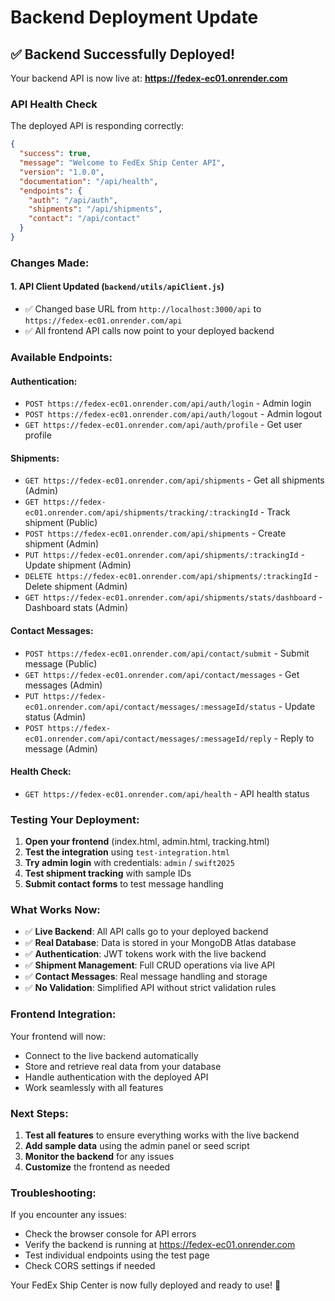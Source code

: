 # Backend Deployment Update

## ✅ **Backend Successfully Deployed!**

Your backend API is now live at: **https://fedex-ec01.onrender.com**

### **API Health Check**

The deployed API is responding correctly:

```json
{
  "success": true,
  "message": "Welcome to FedEx Ship Center API",
  "version": "1.0.0",
  "documentation": "/api/health",
  "endpoints": {
    "auth": "/api/auth",
    "shipments": "/api/shipments",
    "contact": "/api/contact"
  }
}
```

### **Changes Made:**

#### 1. **API Client Updated** (`backend/utils/apiClient.js`)

- ✅ Changed base URL from `http://localhost:3000/api` to `https://fedex-ec01.onrender.com/api`
- ✅ All frontend API calls now point to your deployed backend

### **Available Endpoints:**

#### **Authentication:**

- `POST https://fedex-ec01.onrender.com/api/auth/login` - Admin login
- `POST https://fedex-ec01.onrender.com/api/auth/logout` - Admin logout
- `GET https://fedex-ec01.onrender.com/api/auth/profile` - Get user profile

#### **Shipments:**

- `GET https://fedex-ec01.onrender.com/api/shipments` - Get all shipments (Admin)
- `GET https://fedex-ec01.onrender.com/api/shipments/tracking/:trackingId` - Track shipment (Public)
- `POST https://fedex-ec01.onrender.com/api/shipments` - Create shipment (Admin)
- `PUT https://fedex-ec01.onrender.com/api/shipments/:trackingId` - Update shipment (Admin)
- `DELETE https://fedex-ec01.onrender.com/api/shipments/:trackingId` - Delete shipment (Admin)
- `GET https://fedex-ec01.onrender.com/api/shipments/stats/dashboard` - Dashboard stats (Admin)

#### **Contact Messages:**

- `POST https://fedex-ec01.onrender.com/api/contact/submit` - Submit message (Public)
- `GET https://fedex-ec01.onrender.com/api/contact/messages` - Get messages (Admin)
- `PUT https://fedex-ec01.onrender.com/api/contact/messages/:messageId/status` - Update status (Admin)
- `POST https://fedex-ec01.onrender.com/api/contact/messages/:messageId/reply` - Reply to message (Admin)

#### **Health Check:**

- `GET https://fedex-ec01.onrender.com/api/health` - API health status

### **Testing Your Deployment:**

1. **Open your frontend** (index.html, admin.html, tracking.html)
2. **Test the integration** using `test-integration.html`
3. **Try admin login** with credentials: `admin` / `swift2025`
4. **Test shipment tracking** with sample IDs
5. **Submit contact forms** to test message handling

### **What Works Now:**

- ✅ **Live Backend**: All API calls go to your deployed backend
- ✅ **Real Database**: Data is stored in your MongoDB Atlas database
- ✅ **Authentication**: JWT tokens work with the live backend
- ✅ **Shipment Management**: Full CRUD operations via live API
- ✅ **Contact Messages**: Real message handling and storage
- ✅ **No Validation**: Simplified API without strict validation rules

### **Frontend Integration:**

Your frontend will now:

- Connect to the live backend automatically
- Store and retrieve real data from your database
- Handle authentication with the deployed API
- Work seamlessly with all features

### **Next Steps:**

1. **Test all features** to ensure everything works with the live backend
2. **Add sample data** using the admin panel or seed script
3. **Monitor the backend** for any issues
4. **Customize** the frontend as needed

### **Troubleshooting:**

If you encounter any issues:

- Check the browser console for API errors
- Verify the backend is running at https://fedex-ec01.onrender.com
- Test individual endpoints using the test page
- Check CORS settings if needed

Your FedEx Ship Center is now fully deployed and ready to use! 🚀
